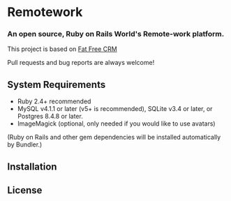 # Remotework

### An open source, Ruby on Rails World's Remote-work platform.

This project is based on [Fat Free CRM](https://github.com/fatfreecrm/fat_free_crm)

Pull requests and bug reports are always welcome!

## System Requirements

* Ruby 2.4+ recommended
* MySQL v4.1.1 or later (v5+ is recommended), SQLite v3.4 or later, or Postgres 8.4.8 or later.
* ImageMagick (optional, only needed if you would like to use avatars)

(Ruby on Rails and other gem dependencies will be installed automatically by Bundler.)


## Installation

## License
